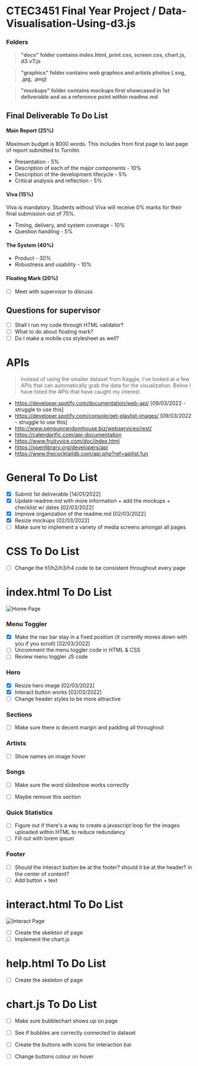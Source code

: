 # CTEC3451 Final Year Project / Data-Visualisation-Using-d3.js
### Folders
>**"docs" folder contains index.html, print.css, screen.css, chart.js, d3.v7.js**

>**"graphics" folder contains web graphics and artists photos (.svg, .jpg, .png)**

>**"mockups" folder contains mockups first showcased in 1st deliverable and as a reference point within readme.md**

## Final Deliverable To Do List
#### Main Report (25%)
Maximum budget is 8000 words. This includes from first page to last page of report submitted to Turnitin
* Presentation - 5%
* Description of each of the major components - 10%
* Description of the development lifecycle - 5%
* Critical analysis and reflection - 5%

#### Viva (15%)
Viva is mandatory. Students without Viva will receive 0% marks for their final submission out of 75%.
* Timing, delivery, and system coverage - 10%
* Question handling - 5%

#### The System (40%)
* Product - 30%
* Robustness and usability - 10%

#### Floating Mark (20%)
- [ ] Meet with supervisor to discuss

## Questions for supervisor
- [ ] Shall I run my code through HTML validator?
- [ ] What to do about floating mark?
- [ ] Do I make a mobile.css stylesheet as well?

# APIs
> Instead of using the smaller dataset from Kaggle, I've looked at a few APIs that can automatically grab the data for the visualization. Below I have listed the APIs that have caught my interest. 
- https://developer.spotify.com/documentation/web-api/ [09/03/2022 - struggle to use this]
- https://developer.spotify.com/console/get-playlist-images/ [09/03/2022 - struggle to use this]
- http://www.penguinrandomhouse.biz/webservices/rest/
- https://calendarific.com/api-documentation
- https://www.fruityvice.com/doc/index.html
- https://openlibrary.org/developers/api 
- https://www.thecocktaildb.com/api.php?ref=apilist.fun

# **General To Do List**
- [x] Submit 1st deliverable [14/01/2022]
- [x] Update readme.md with more information + add the mockups + checklist w/ dates [02/03/2022]
- [x] Improve organization of the readme.md [02/03/2022]
- [x] Resize mockups [02/03/2022]
- [ ] Make sure to implement a variety of media screens amongst all pages

# **CSS To Do List**
- [ ] Change the h1/h2/h3/h4 code to be consistent throughout every page


# **index.html To Do List**
![Home Page](https://raw.githubusercontent.com/erica63/Data-Visualisation-Using-d3.js/571f2b8fa8bf24f487f8cbdfe05c323af227f53e/mockups/landingpage.png "Home Page")

### Menu Toggler
- [x] Make the nav bar stay in a fixed position (it currently moves down with you if you scroll) [02/03/2022]
- [ ] Uncomment the menu toggler code in HTML & CSS
- [ ] Review menu toggler JS code

### Hero
- [x] Resize hero image [02/03/2022]
- [x] Interact button works [02/03/2022]
- [ ] Change header styles to be more attractive

### Sections
- [ ] Make sure there is decent margin and padding all throughout

### Artists
- [ ] Show names on image hover

### Songs
- [ ] Make sure the word slideshow works correctly
- [ ] Maybe remove this section


### Quick Statistics
- [ ] Figure out if there's a way to create a javascript loop for the images uploaded within HTML to reduce redundancy
- [ ] Fill out with lorem ipsum

### Footer
- [ ] Should the interact button be at the footer? should it be at the header?  in the center of content?
- [ ] Add button + text

# **interact.html To Do List**
![Interact Page](https://github.com/erica63/Data-Visualisation-Using-d3.js/blob/main/mockups/bubblechart.png?raw=true "Home Page")
- [ ] Create the skeleton of page
- [ ] Implement the chart.js 

# **help.html To Do List**
- [ ] Create the skeleton of page

# **chart.js To Do List**
- [ ] Make sure bubblechart shows up on page
- [ ] See if bubbles are correctly connected to dataset
- [ ] Create the buttons with icons for interaction bar
- [ ] Change buttons colour on hover

